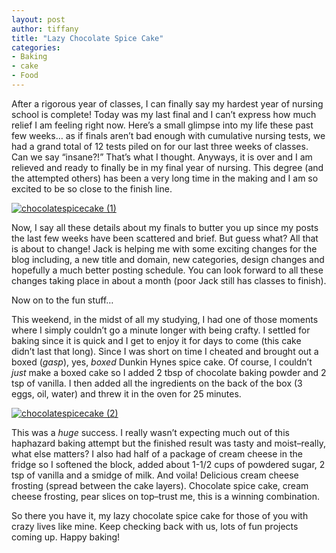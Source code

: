 ```yaml
---
layout: post
author: tiffany
title: "Lazy Chocolate Spice Cake"
categories: 
- Baking
- cake
- Food
---
```


After a rigorous year of classes, I can finally say my hardest year of nursing school is complete! Today was my last final and I can’t express how much relief I am feeling right now. Here’s a small glimpse into my life these past few weeks… as if finals aren’t bad enough with cumulative nursing tests, we had a grand total of 12 tests piled on for our last three weeks of classes. Can we say “insane?!” That’s what I thought. Anyways, it is over and I am relieved and ready to finally be in my final year of nursing. This degree (and the attempted others) has been a very long time in the making and I am so excited to be so close to the finish line.

[![](jekyll_uploads/2012/05/chocolatespicecake-1-575x410.jpg "chocolatespicecake (1)")](http://www.sweetpeonies.com/2012/05/lazy-chocolate-spice-cake/chocolatespicecake-1/)

Now, I say all these details about my finals to butter you up since my posts the last few weeks have been scattered and brief. But guess what? All that is about to change! Jack is helping me with some exciting changes for the blog including, a new title and domain, new categories, design changes and hopefully a much better posting schedule. You can look forward to all these changes taking place in about a month (poor Jack still has classes to finish).

Now on to the fun stuff…

This weekend, in the midst of all my studying, I had one of those moments where I simply couldn’t go a minute longer with being crafty. I settled for baking since it is quick and I get to enjoy it for days to come (this cake didn’t last that long). Since I was short on time I cheated and brought out a boxed (*gasp*), yes, _boxed_ Dunkin Hynes spice cake. Of course, I couldn’t _just_ make a boxed cake so I added 2 tbsp of chocolate baking powder and 2 tsp of vanilla. I then added all the ingredients on the back of the box (3 eggs, oil, water) and threw it in the oven for 25 minutes.

[![](jekyll_uploads/2012/05/chocolatespicecake-2-575x382.jpg "chocolatespicecake (2)")](http://www.sweetpeonies.com/2012/05/lazy-chocolate-spice-cake/chocolatespicecake-2/)

This was a _huge_ success. I really wasn’t expecting much out of this haphazard baking attempt but the finished result was tasty and moist–really, what else matters? I also had half of a package of cream cheese in the fridge so I softened the block, added about 1-1/2 cups of powdered sugar, 2 tsp of vanilla and a smidge of milk. And voila! Delicious cream cheese frosting (spread between the cake layers). Chocolate spice cake, cream cheese frosting, pear slices on top–trust me, this is a winning combination.

So there you have it, my lazy chocolate spice cake for those of you with crazy lives like mine. Keep checking back with us, lots of fun projects coming up. Happy baking!